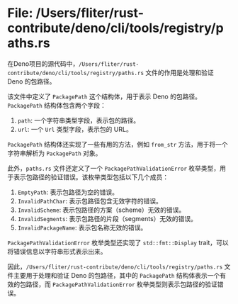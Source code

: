 # File: /Users/fliter/rust-contribute/deno/cli/tools/registry/paths.rs

在Deno项目的源代码中，`/Users/fliter/rust-contribute/deno/cli/tools/registry/paths.rs` 文件的作用是处理和验证 Deno 的包路径。

该文件中定义了 `PackagePath` 这个结构体，用于表示 Deno 的包路径。`PackagePath` 结构体包含两个字段：

1. `path`: 一个字符串类型字段，表示包的路径。
2. `url`: 一个 `Url` 类型字段，表示包的 URL。

`PackagePath` 结构体还实现了一些有用的方法，例如 `from_str` 方法，用于将一个字符串解析为 `PackagePath` 对象。

此外，`paths.rs` 文件还定义了一个 `PackagePathValidationError` 枚举类型，用于表示包路径的验证错误。该枚举类型包括以下几个成员：

1. `EmptyPath`: 表示包路径为空的错误。
2. `InvalidPathChar`: 表示包路径包含无效字符的错误。
3. `InvalidScheme`: 表示包路径的方案（scheme）无效的错误。
4. `InvalidSegments`: 表示包路径的片段（segments）无效的错误。
5. `InvalidPackageName`: 表示包名称无效的错误。

`PackagePathValidationError` 枚举类型还实现了 `std::fmt::Display` trait，可以将错误信息以字符串形式表示出来。

因此，`/Users/fliter/rust-contribute/deno/cli/tools/registry/paths.rs` 文件主要用于处理和验证 Deno 的包路径，其中的 `PackagePath` 结构体表示一个有效的包路径，而 `PackagePathValidationError` 枚举类型则表示包路径的验证错误。

